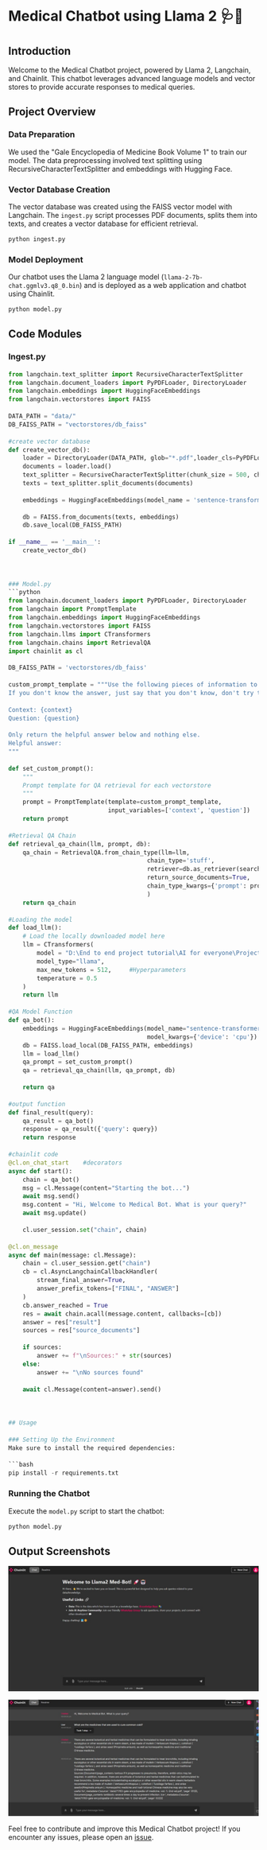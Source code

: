 
# Medical Chatbot using Llama 2 🩺🤖

## Introduction
Welcome to the Medical Chatbot project, powered by Llama 2, Langchain, and Chainlit. This chatbot leverages advanced language models and vector stores to provide accurate responses to medical queries.

## Project Overview

### Data Preparation
We used the "Gale Encyclopedia of Medicine Book Volume 1" to train our model. The data preprocessing involved text splitting using RecursiveCharacterTextSplitter and embeddings with Hugging Face.

### Vector Database Creation
The vector database was created using the FAISS vector model with Langchain. The `ingest.py` script processes PDF documents, splits them into texts, and creates a vector database for efficient retrieval.

```bash
python ingest.py
```

### Model Deployment
Our chatbot uses the Llama 2 language model (`llama-2-7b-chat.ggmlv3.q8_0.bin`) and is deployed as a web application and chatbot using Chainlit.

```bash
python model.py
```

## Code Modules

### Ingest.py
```python
from langchain.text_splitter import RecursiveCharacterTextSplitter
from langchain.document_loaders import PyPDFLoader, DirectoryLoader
from langchain.embeddings import HuggingFaceEmbeddings
from langchain.vectorstores import FAISS

DATA_PATH = "data/"
DB_FAISS_PATH = "vectorstores/db_faiss"

#create vector database
def create_vector_db():
    loader = DirectoryLoader(DATA_PATH, glob="*.pdf",loader_cls=PyPDFLoader)
    documents = loader.load()
    text_splitter = RecursiveCharacterTextSplitter(chunk_size = 500, chunk_overlap = 50)
    texts = text_splitter.split_documents(documents)

    embeddings = HuggingFaceEmbeddings(model_name = 'sentence-transformers/all-MiniLM-L6-v2', model_kwargs = {'device':'cuda'})

    db = FAISS.from_documents(texts, embeddings)
    db.save_local(DB_FAISS_PATH)

if __name__ == '__main__':
    create_vector_db()



### Model.py
```python
from langchain.document_loaders import PyPDFLoader, DirectoryLoader
from langchain import PromptTemplate
from langchain.embeddings import HuggingFaceEmbeddings
from langchain.vectorstores import FAISS
from langchain.llms import CTransformers
from langchain.chains import RetrievalQA
import chainlit as cl

DB_FAISS_PATH = 'vectorstores/db_faiss'

custom_prompt_template = """Use the following pieces of information to answer the user's question.
If you don't know the answer, just say that you don't know, don't try to make up an answer.

Context: {context}
Question: {question}

Only return the helpful answer below and nothing else.
Helpful answer:
"""

def set_custom_prompt():
    """
    Prompt template for QA retrieval for each vectorstore
    """
    prompt = PromptTemplate(template=custom_prompt_template,
                            input_variables=['context', 'question'])
    return prompt

#Retrieval QA Chain
def retrieval_qa_chain(llm, prompt, db):
    qa_chain = RetrievalQA.from_chain_type(llm=llm,
                                       chain_type='stuff',
                                       retriever=db.as_retriever(search_kwargs={'k': 2}),
                                       return_source_documents=True,
                                       chain_type_kwargs={'prompt': prompt}
                                       )
    return qa_chain

#Loading the model
def load_llm():
    # Load the locally downloaded model here
    llm = CTransformers(
        model = "D:\End to end project tutorial\AI for everyone\Projects\Llama2-Medical-Chatbot\llama-2-7b-chat.ggmlv3.q8_0.bin",
        model_type="llama",
        max_new_tokens = 512,     #Hyperparameters
        temperature = 0.5
    )
    return llm

#QA Model Function
def qa_bot():
    embeddings = HuggingFaceEmbeddings(model_name="sentence-transformers/all-MiniLM-L6-v2",
                                       model_kwargs={'device': 'cpu'})
    db = FAISS.load_local(DB_FAISS_PATH, embeddings)
    llm = load_llm()
    qa_prompt = set_custom_prompt()
    qa = retrieval_qa_chain(llm, qa_prompt, db)

    return qa

#output function
def final_result(query):
    qa_result = qa_bot()
    response = qa_result({'query': query})
    return response

#chainlit code
@cl.on_chat_start    #decorators
async def start():
    chain = qa_bot()
    msg = cl.Message(content="Starting the bot...")
    await msg.send()
    msg.content = "Hi, Welcome to Medical Bot. What is your query?"
    await msg.update()

    cl.user_session.set("chain", chain)

@cl.on_message
async def main(message: cl.Message):
    chain = cl.user_session.get("chain") 
    cb = cl.AsyncLangchainCallbackHandler(
        stream_final_answer=True,
        answer_prefix_tokens=["FINAL", "ANSWER"]
    )
    cb.answer_reached = True
    res = await chain.acall(message.content, callbacks=[cb])
    answer = res["result"]
    sources = res["source_documents"]

    if sources:
        answer += f"\nSources:" + str(sources)
    else:
        answer += "\nNo sources found"

    await cl.Message(content=answer).send()



## Usage

### Setting Up the Environment
Make sure to install the required dependencies:

```bash
pip install -r requirements.txt
```

### Running the Chatbot
Execute the `model.py` script to start the chatbot:

```bash
python model.py
```

## Output Screenshots

![Screenshot 1](https://github.com/HarishNandhan/Medical_chatbot_using_LLAMA2/blob/main/data/welcomepage.jpg)

![Screenshot 2](https://github.com/HarishNandhan/Medical_chatbot_using_LLAMA2/blob/main/data/prompt%20response.jpg)

Feel free to contribute and improve this Medical Chatbot project! If you encounter any issues, please open an [issue](https://github.com/yourusername/medical-chatbot/issues).
